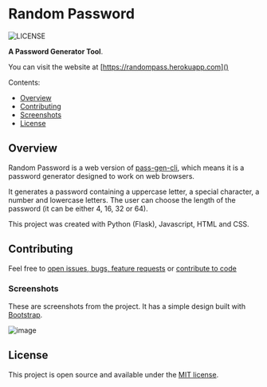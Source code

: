 # Random Password

![LICENSE](https://img.shields.io/badge/License-MIT-green.svg)

**A Password Generator Tool**.

You can visit the website at [https://randompass.herokuapp.com]()

Contents:
- [Overview](https://github.com/gcmaciel/random-pass#overview)
- [Contributing](https://github.com/gcmaciel/random-pass#contributing)
- [Screenshots](https://github.com/gcmaciel/random-pass#screenshots)
- [License](https://github.com/gcmaciel/random-pass#license)


## Overview

Random Password is a web version of [pass-gen-cli](https://github.com/gcmaciel/pass-gen-cli), which means it is a password generator designed to work on web browsers.

It generates a password containing a uppercase letter, a special character, a number and lowercase letters. The user can choose the length of the password (it can be either 4, 16, 32 or 64).

This project was created with Python (Flask), Javascript, HTML and CSS.

## Contributing

Feel free to [open issues, bugs, feature requests](https://github.com/gcmaciel/random-pass/issues) or [contribute to code](https://github.com/gcmaciel/random-pass/pulls)

### Screenshots

These are screenshots from the project. It has a simple design built with [Bootstrap](https://getbootstrap.com/).

![image](https://user-images.githubusercontent.com/66797203/103152284-551a7b80-4765-11eb-9a8f-b9c01522e235.png)

## License

This project is open source and available under the [MIT license](LICENSE).
